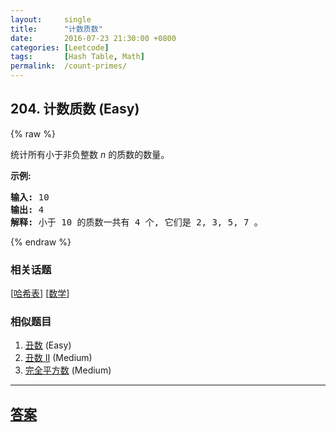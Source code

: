 ```yaml
---
layout:     single
title:      "计数质数"
date:       2016-07-23 21:30:00 +0800
categories: [Leetcode]
tags:       [Hash Table, Math]
permalink:  /count-primes/
---
```


## 204. 计数质数 (Easy)

{% raw %}

<p>统计所有小于非负整数&nbsp;<em>n&nbsp;</em>的质数的数量。</p>

<p><strong>示例:</strong></p>

<pre><strong>输入:</strong> 10
<strong>输出:</strong> 4
<strong>解释:</strong> 小于 10 的质数一共有 4 个, 它们是 2, 3, 5, 7 。
</pre>

{% endraw %}

### 相关话题
  [[哈希表](https://github.com/openset/leetcode/tree/master/tag/hash-table/README.md)]
  [[数学](https://github.com/openset/leetcode/tree/master/tag/math/README.md)]

### 相似题目
  1. [丑数](/ugly-number) (Easy)
  1. [丑数 II](/ugly-number-ii) (Medium)
  1. [完全平方数](/perfect-squares) (Medium)

---

## [答案](https://github.com/openset/leetcode/tree/master/problems/count-primes)
